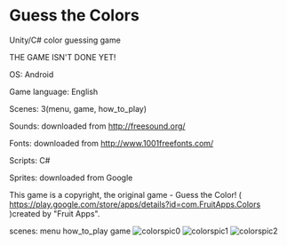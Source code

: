 # Guess the Colors
Unity/C# color guessing game



THE GAME ISN'T DONE YET!



OS: Android



Game language: English



Scenes: 3(menu, game, how_to_play)



Sounds: downloaded from  http://freesound.org/



Fonts: downloaded from http://www.1001freefonts.com/



Scripts: C#



Sprites: downloaded from Google



This game is a copyright, the original game - Guess the Color! ( https://play.google.com/store/apps/details?id=com.FruitApps.Colors )created by "Fruit Apps".


scenes: menu                     how_to_play                game
![colorspic0](https://user-images.githubusercontent.com/22663206/28889588-294ee92a-77cd-11e7-83c2-a53048e8a65c.PNG)
![colorspic1](https://user-images.githubusercontent.com/22663206/28889589-29757dec-77cd-11e7-911f-c3a18b1da5b4.PNG)
![colorspic2](https://user-images.githubusercontent.com/22663206/28889590-297b2706-77cd-11e7-8551-d961b08e9b01.PNG)
